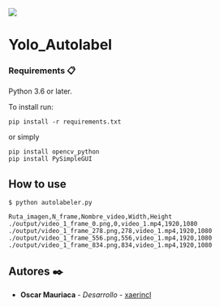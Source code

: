![](https://user-images.githubusercontent.com/13696193/43165867-fe02e3b2-8f62-11e8-9fd0-cc7c86b11772.png)

# Yolo_Autolabel



### Requirements 📋

Python 3.6 or later.


To install run:

```
pip install -r requirements.txt
```
or simply
```
pip install opencv_python
pip install PySimpleGUI
```

## How to use 

```
$ python autolabeler.py
```

```
Ruta_imagen,N_frame,Nombre_video,Width,Height
./output/video_1_frame_0.png,0,video_1.mp4,1920,1080
./output/video_1_frame_278.png,278,video_1.mp4,1920,1080
./output/video_1_frame_556.png,556,video_1.mp4,1920,1080
./output/video_1_frame_834.png,834,video_1.mp4,1920,1080
```



## Autores ✒️
* **Oscar Mauriaca** - *Desarrollo* - [xaerincl](https://github.com/xaerincl)
